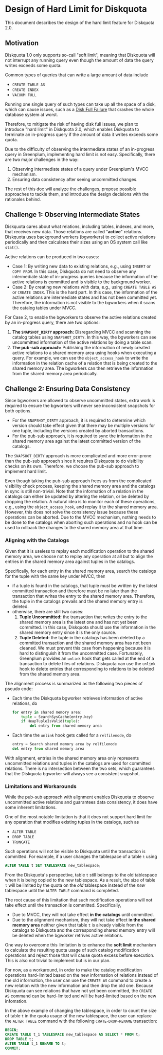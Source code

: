# Design of Hard Limit for Diskquota

This document describes the design of the hard limit feature for Diskquota 2.0.

## Motivation

Diskquota 1.0 only supports so-call "soft limit", meaning that Diskquota will not interrupt any running query even though the amount of data the query writes exceeds some quota. 

Common types of queries that can write a large amount of data include
- `CREATE TABLE AS`
- `CREATE INDEX`
- `VACUUM FULL`

Running one single query of such types can take up all the space of a disk, which can cause issues, such as a [Disk Full Failure](https://www.postgresql.org/docs/current/disk-full.html) that crashes the whole database system at worst.

Therefore, to mitigate the risk of having disk full issues, we plan to introduce "hard limit" in Diskquota 2.0, which enables Diskquota to terminate an in-progress query if the amount of data it writes exceeds some quota.

Due to the difficulty of observing the intermediate states of an in-progress query in Greenplum, implementing hard limit is not easy. Specifically, there are two major challenges in the way:
1. Observing intermediate states of a query under Greenplum's MVCC mechanism.
2. Ensuring data consistency after seeing uncommitted changes.

The rest of this doc will analyze the challenges, propose possible approaches to tackle them, and introduce the design decisions with the rationales behind.

## Challenge 1: Observing Intermediate States

Diskquota cares about what relations, including tables, indexes, and more, that receives new data. Those relations are called "**active**" relations. Diskquota uses background workers (bgworkers) to collect active relations periodically and then calculates their sizes using an OS system call like `stat()`.

Active relations can be produced in two cases:
- Case 1: By writing new data to existing relations, e.g., using `INSERT` or `COPY FROM`. In this case, Diskquota do not need to observe any intermediate state of in-progress queries because the information of the active relations is committed and is visible to the background worker.
- Case 2: By creating new relations with data, e.g., using `CREATE TABLE AS` or `CREATE INDEX`. This is the hard part. In this case, the information of the active relations are intermediate states and has not been committed yet. Therefore, the information is not visible to the bgworkers when it scans the catalog tables under MVCC.

For Case 2, to enable the bgworkers to observe the active relations created by an in-progress query, there are two options:
1. **The `SNAPSHOT_DIRTY` approach:** Disregarding MVCC and scanning the catalog tables using `SNAPSHOT_DIRTY`. In this way, the bgworkers can see uncommitted information of the active relations by doing a table scan.
2. **The pub-sub approach:** Publishing the information of newly created active relations to a shared memory area using hooks when executing a query. For example, we can use the `object_access_hook` to write the information in the relation cache of a relation that is being created to the shared memory area. The bgworkers can then retrieve the information from the shared memory area periodically.

## Challenge 2: Ensuring Data Consistency

Since bgworkers are allowed to observe uncommitted states, extra work is required to ensure the bgworkers will never see inconsistent snapshots for both options.
- For the `SNAPSHOT_DIRTY` approach, it is required to determine which version should take effect given that there may be multiple versions for one tuple, including the versions created by aborted transactions.
- For the pub-sub approach, it is required to sync the information in the shared memory area against the latest committed version of the catalogs.

The `SNAPSHOT_DIRTY` approach is more complicated and more error-prone than the pub-sub approach since it requires Diskquota to do visibility checks on its own. Therefore, we choose the pub-sub approach to implement hard limit.

Even though taking the pub-sub approach frees us from the complicated visibility check process, keeping the shared memory area and the catalogs in sync is still non-trivial. Note that the information of a relation in the catalogs can either be updated by altering the relation, or be deleted by dropping the relation. A natural idea is to monitor each of these operations, e.g., using the `object_access_hook`, and replay it to the shared memory area. However, this does not solve the consistency issue because these operations can be aborted. Due to the MVCC mechanism, nothing needs to be done to the catalogs when aborting such operations and no hook can be used to rollback the changes to the shared memory area at that time.

### Aligning with the Catalogs

Given that it is useless to replay each modification operation to the shared memory area, we choose not to replay any operation at all but to align the entries in the shared memory area against tuples in the catalogs.

Specifically, for each entry in the shared memory area, search the catalogs for the tuple with the same key under MVCC, then
- if a tuple is found in the catalogs, that tuple must be written by the latest committed transaction and therefore must be no later than the transaction that writes the entry to the shared memory area. Therefore, the tuple in the catalogs prevails and the shared memory entry is deleted.
- otherwise, there are still two cases:
  1. **Tuple Uncommitted:** the transaction that writes the entry to the shared memory area is the latest one and has not yet been committed. In this case, Diskquota should use the information in the shared memory entry since it is the only source.
  2. **Tuple Deleted:** the tuple in the catalogs has been deleted by a committed transaction and the shared memory area has not been cleaned. We must prevent this case from happening because it is hard to distinguish it from the uncommitted case. Fortunately, Greenplum provides an `unlink` hook that gets called at the end of a transaction to delete files of relations. Diskquota can use the `unlink` hook to delete entries that corresponding to relations to be deleted from the shared memory area.

The alignment process is summarized as the following two pieces of pseudo code:
- Each time the Diskquota bgworker retrieves information of active relations, do
    ```python
    for entry in shared memory area:
        tuple = SearchSysCache(entry.key)
        if HeapTupleIsValid(tuple):
            del entry from shared memory area
    ``` 
- Each time the `unlink` hook gets called for a `relfilenode`, do
  ```python
  entry = Search shared memory area by relfilenode
  del entry from shared memory area
  ```

With alignment, entries in the shared memory area only represents uncommitted relations and tuples in the catalogs are used for committed relations. There is no intersection between the two sets, which guarantees that the Diskquota bgworker will always see a consistent snapshot.

### Limitations and Workarounds

While the pub-sub approach with alignment enables Diskquota to observe uncommitted active relations and guarantees data consistency, it does have some inherent limitations.

One of the most notable limitation is that it does not support hard limit for any operation that modifies existing tuples in the catalogs, such as
- `ALTER TABLE`
- `DROP TABLE`
- `TRUNCATE`

Such operations will not be visible to Diskquota until the transaction is committed. For example, if a user changes the tablespace of a table `t` using 
```sql
ALTER TABLE t SET TABLESPACE new_tablespace;
```

From the Diskquota's perspective, table `t` still belongs to the old tablespace when it is being copied to the new tablespace. As a result, the size of table `t` will be limited by the quota on the *old* tablespace instead of the *new* tablespace until the `ALTER TABLE` command is completed.

The root cause of this limitation that such modification operations will not take effect until the transaction is committed. Specifically,
- Due to MVCC, they will not take effect **in the catalogs** until committed.
- Due to the alignment mechanism, they will not take effect **in the shared memory area** neither given that table `t` is already visible from the catalogs to Diskquota and the corresponding shared memory entry will be deleted when the bgworker retrives active relations.

One way to overcome this limitation is to enhance the **soft limit** mechanism to calculate the resulting quota usage of such catalog modification operations and reject those that will cause quota excess before execution. This is also not trivial to implement but is in our plan.

For now, as a workaround, in order to make the catalog modification operations hard-limited based on the new information of relations instead of the old information, the user can use the `CREATE AS` command to create a new relation with the new information and then drop the old one. Because Diskquota can see relations that have not yet been committed, the `CREATE AS` command can be hard-limited and will be hard-limited based on the new infomation. 

In the above example of changing the tablespace, in order to count the size of table `t` in the quota usage of the new tablespace, the user can replace the `ALTER TABLE` command with the following `CRATE`-`DROP`-`RENAME` transaction:
```sql
BEGIN;
CREATE TABLE t_1 TABLESPACE new_tablespace AS SELECT * FROM t;
DROP TABLE t;
ALTER TABLE t_1 RENAME TO t;
COMMIT;
```
